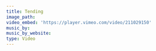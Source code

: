 ```yaml
---
title: Tending
image_path:
video_embed: 'https://player.vimeo.com/video/211029150'
music_by:
music_by_website:
type: Video
---
```





